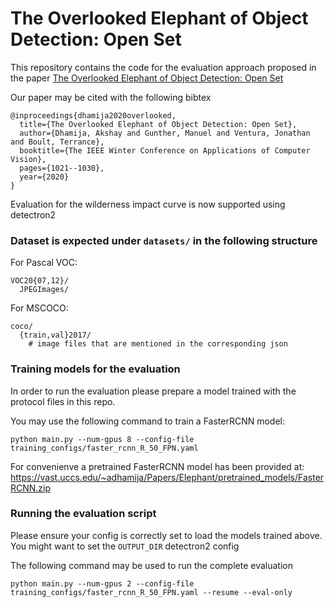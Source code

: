 # The Overlooked Elephant of Object Detection: Open Set
This repository contains the code for the evaluation approach proposed in the paper [The Overlooked Elephant of Object Detection: Open Set](https://openaccess.thecvf.com/content_WACV_2020/papers/Dhamija_The_Overlooked_Elephant_of_Object_Detection_Open_Set_WACV_2020_paper.pdf)

Our paper may be cited with the following bibtex
```
@inproceedings{dhamija2020overlooked,
  title={The Overlooked Elephant of Object Detection: Open Set},
  author={Dhamija, Akshay and Gunther, Manuel and Ventura, Jonathan and Boult, Terrance},
  booktitle={The IEEE Winter Conference on Applications of Computer Vision},
  pages={1021--1030},
  year={2020}
}
```

Evaluation for the wilderness impact curve is now supported using detectron2

### Dataset is expected under `datasets/` in the following structure 
For Pascal VOC:
```
VOC20{07,12}/
  JPEGImages/
```

For MSCOCO:

```
coco/
  {train,val}2017/
    # image files that are mentioned in the corresponding json
```

### Training models for the evaluation
In order to run the evaluation please prepare a model trained with the protocol files in this repo.

You may use the following command to train a FasterRCNN model:

```
python main.py --num-gpus 8 --config-file training_configs/faster_rcnn_R_50_FPN.yaml
```

For convenienve a pretrained FasterRCNN model has been provided at: https://vast.uccs.edu/~adhamija/Papers/Elephant/pretrained_models/FasterRCNN.zip

### Running the evaluation script

Please ensure your config is correctly set to load the models trained above. You might want to set the `OUTPUT_DIR` detectron2 config

The following command may be used to run the complete evaluation

```python main.py --num-gpus 2 --config-file training_configs/faster_rcnn_R_50_FPN.yaml --resume --eval-only```
